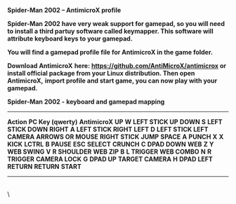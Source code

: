 **Spider-Man 2002 – AntimicroX profile**

**Spider-Man 2002 have very weak support for gamepad, so you will need
to install a third partuy software called keymapper. This software will
attribute keyboard keys to your gamepad.**

<span style="font-variant: normal"><span
style="font-style: normal">**You will find a gamepad profile file for
AntimicroX in the game folder.**</span></span>

<span style="font-variant: normal"><span
style="font-style: normal">**Download AntimicroX**</span></span><span
style="font-variant: normal"> </span><span
style="font-variant: normal"><span style="font-style: normal">**here:
<https://github.com/AntiMicroX/antimicrox> or install official package
from your Linux distribution. Then open AntimicroX,**</span></span><span
style="font-variant: normal"> </span><span
style="font-variant: normal"><span style="font-style: normal">**import
profile and start game, you can now play with your
gamepad.**</span></span>

**Spider-Man 2002 -** **keyboard and gamepad mapping**

  ------------------- --------------------- ----------------------
  **Action**          **PC Key (qwerty)**   **AntimicroX**
  **UP**              **W**                 **LEFT STICK UP**
  **DOWN**            **S**                 **LEFT STICK DOWN**
  **RIGHT**           **A**                 **LEFT STICK RIGHT**
  **LEFT**            **D**                 **LEFT STICK LEFT**
  **CAMERA**          **ARROWS OR MOUSE**   **RIGHT STICK**
  **JUMP**            **SPACE**             **A**
  **PUNCH**           **X**                 **X**
  **KICK**            **LCTRL**             **B**
  **PAUSE**           **ESC**               **SELECT**
  **CRUNCH**          **C**                 **DPAD DOWN**
  **WEB**             **Z**                 **Y**
  **WEB SWING**       **V**                 **R SHOULDER**
  **WEB ZIP**         **B**                 **L TRIGGER**
  **WEB COMBO**       **N**                 **R TRIGGER**
  **CAMERA LOCK**     **G**                 **DPAD UP**
  **TARGET CAMERA**   **H**                 **DPAD LEFT**
  **RETURN**          **RETURN**            **START**
  ------------------- --------------------- ----------------------

\
\
